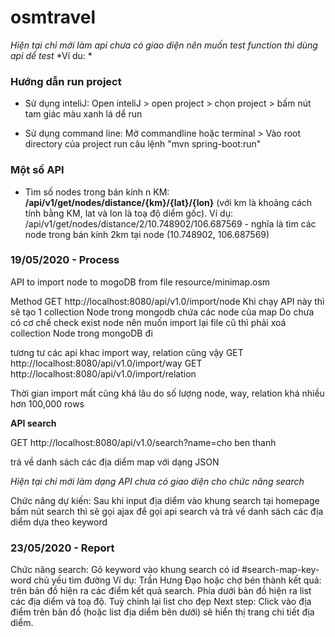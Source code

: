 # osmtravel

*Hiện tại chỉ mới làm api chưa có giao diện nên muốn test function thì dùng api dể test*
*Ví du: *


### Hướng dẫn run project
- Sử dụng inteliJ:
Open inteliJ > open project > chọn project > bấm nút tam giác màu xanh lá dể run

- Sử dụng command line: Mở commandline hoặc terminal > Vào root directory của project
run câu lệnh "mvn spring-boot:run"

### Một số API

- Tìm số nodes trong bán kính n KM:
**/api/v1/get/nodes/distance/{km}/{lat}/{lon}** 
(với km là khoảng cách tính bằng KM, lat và lon là toạ độ diểm gốc). 
Ví dụ: /api/v1/get/nodes/distance/2/10.748902/106.687569 - 
nghĩa là tìm các node trong bán kính 2km tại node (10.748902, 106.687569)


### 19/05/2020 - Process
API to import node to mogoDB from file resource/minimap.osm

Method GET http://localhost:8080/api/v1.0/import/node
Khi chạy API này thì sẽ tạo 1 collection Node trong mongodb chứa các node của map
Do chưa có cơ chế check exist node nên muốn import lại file cũ thì phải xoá collection Node trong mongoDB đi

tương tư các api khac import way, relation cũng vậy
GET http://localhost:8080/api/v1.0/import/way
GET http://localhost:8080/api/v1.0/import/relation

Thời gian import mất cũng khá lâu do số lượng node, way, relation khá nhiều hơn 100,000 rows

**API search**

GET http://localhost:8080/api/v1.0/search?name=cho ben thanh

trả về danh sách các địa diểm map với dạng JSON

_Hiện tại chỉ mới làm dạng API chưa có giao diện cho chức năng search_

Chức năng dự kiến: Sau khi input địa diểm vào khung search tại homepage bấm nút search thì sẽ gọi ajax để gọi api search và trả về danh sách các địa diểm dựa theo keyword

### 23/05/2020 - Report
Chức năng search:
Gõ keyword vào khung search có id #search-map-key-word
chủ yếu tìm đường
Ví dụ: Trần Hưng Đạo hoặc chợ bén thành
kết quả: trên bản đồ hiện ra các điểm kết quả search.
Phía dưới bản đồ hiện ra list các địa diểm và toạ độ.
Tuỳ chỉnh lại list cho đẹp
Next step: Click vào địa điểm trên bản đồ (hoặc list địa diểm bên dưới) sẽ hiển thị trang chi tiết địa diểm.


